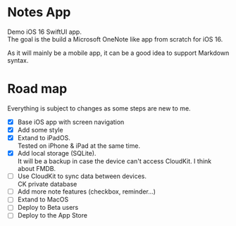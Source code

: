 # Notes App

Demo iOS 16 SwiftUI app.  
The goal is the build a Microsoft OneNote like app from scratch for iOS 16.

As it will mainly be a mobile app, it can be a good idea to support Markdown syntax.

# Road map

Everything is subject to changes as some steps are new to me.

- [x] Base iOS app with screen navigation
- [x] Add some style
- [x] Extand to iPadOS.  
      Tested on iPhone & iPad at the same time.
- [x] Add local storage (SQLite).  
      It will be a backup in case the device can't access CloudKit. I think about FMDB.
- [ ] Use CloudKit to sync data between devices.  
      CK private database
- [ ] Add more note features (checkbox, reminder...)
- [ ] Extand to MacOS
- [ ] Deploy to Beta users
- [ ] Deploy to the App Store
